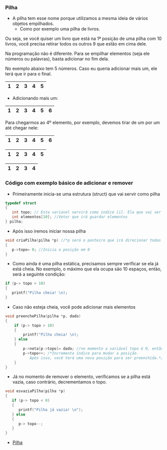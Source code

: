 ### Pilha

- A pilha tem esse nome porque utilizamos a mesma ideia de vários objetos empilhados.
   - Como por exemplo uma pilha de livros.
   
Ou seja, se você quiser um livro que está na 1ª posição de uma pilha com 10 livros, você precisa retirar todos os outros 9 que estão em cima dele.


Na programação não é diferente. Para se empilhar elementos (seja ele números ou palavras), basta adicionar no fim dela.

No exemplo abaixo tem 5 números. Caso eu queria adicionar mais um, ele terá que ir para o final.

1 | 2 | 3 | 4 | 5 
--- | --- | --- | --- | --- 
    
- Adicionando mais um:
     
1 | 2 | 3 | 4 | 5 | 6
--- | --- | --- | --- | --- | ---

Para chegarmos ao 4º elemento, por exemplo, devemos tirar de um por um até chegar nele:

1 | 2 | 3 | 4 | 5 | 6
--- | --- | --- | --- | --- | ---

1 | 2 | 3 | 4 | 5
--- | --- | --- | --- | ---

1 | 2 | 3 | 4 
--- | --- | --- | ---

### Código com exemplo básico de adicionar e remover


- Primeiramente inicia-se uma estrutura (struct) que vai servir como pilha

```C
typedef struct
{
   int topo; // Esta variavel servirá como indíce [i]. Ela que vai ser incrementada ou decrementada.
   int elementos[10]; //Vetor que irá guardar elementos
} pilha;
```

- Após isso iremos iniciar nossa pilha

```C
void criaPilha(pilha *p) //*p será o ponteiro que irá direcionar todas as funções para a struct "pilha"
{
   p->topo= 0; //Inicia a posição em 0
}
```

- Como ainda é uma pilha estática, precisamos sempre verificar se ela já está cheia. No exemplo, o máximo que ela ocupa são 10 espaços, então, será a seguinte condição:

```C
if (p-> topo > 10) 
{
   printf("Pilha cheia! \n);
}
```

- Caso não esteja cheia, você pode adicionar mais elementos

```C
void preenchePilha(pilha *p, dado)
{
    if (p-> topo > 10) 
    {
        printf("Pilha cheia! \n);
    } else
    {
        p->nota[p->topo]= dado; //no momento a variável topo é 0, então, será adicionado o elemento na posição 0.
        p->topo++; /*Incrementa índice para mudar a posição.
		   Após isso, você terá uma nova posição para ser preenchida.*/
    }
}
```

- Já no momento de remover o elemento, verificamos se a pilha está vazia, caso contrário, decrementamos o topo.

```C
void esvaziaPilha(pilha *p)
{
   if (p-> topo < 0)
   {
      printf("Pilha já vazia! \n");
   } else 
   {
      p-> topo--;
   }
}
```

- [Pilha](https://github.com/ranielcsar/Algoritmos-em-C/blob/master/2%C2%BA%20semestre%20-%20Estrutura%20de%20Dados/Pilha/Pilha%20est%C3%A1tica.c "Código fonte")
